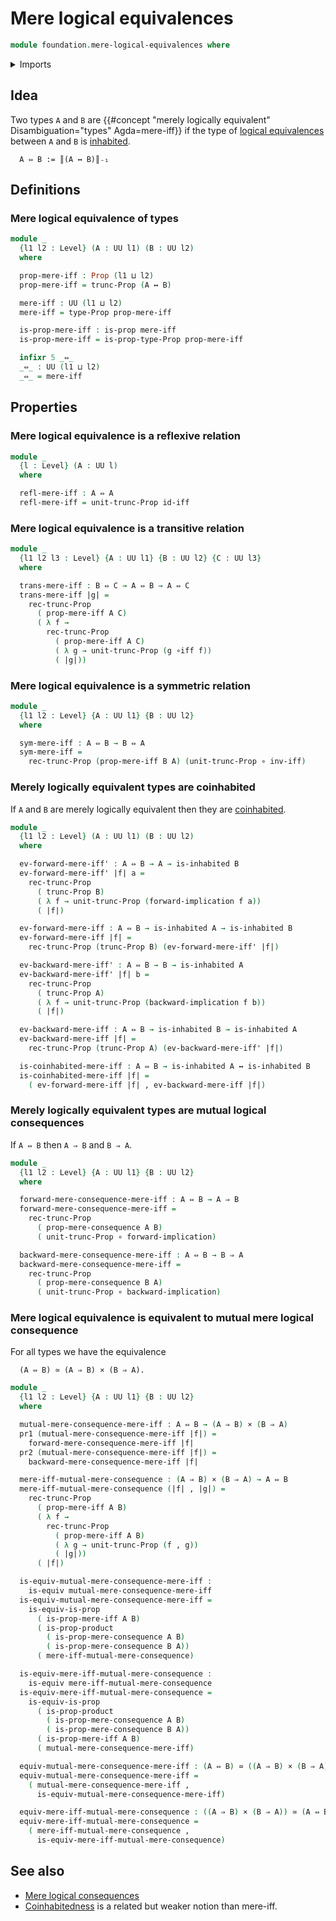 # Mere logical equivalences

```agda
module foundation.mere-logical-equivalences where
```

<details><summary>Imports</summary>

```agda
open import foundation.dependent-pair-types
open import foundation.inhabited-types
open import foundation.logical-equivalences
open import foundation.mere-logical-consequences
open import foundation.propositional-truncations
open import foundation.universe-levels

open import foundation-core.cartesian-product-types
open import foundation-core.equivalences
open import foundation-core.function-types
open import foundation-core.propositions
```

</details>

## Idea

Two types `A` and `B` are
{{#concept "merely logically equivalent" Disambiguation="types" Agda=mere-iff}}
if the type of [logical equivalences](foundation.logical-equivalences.md)
between `A` and `B` is [inhabited](foundation.inhabited-types.md).

```text
  A ⇔ B := ║(A ↔ B)║₋₁
```

## Definitions

### Mere logical equivalence of types

```agda
module _
  {l1 l2 : Level} (A : UU l1) (B : UU l2)
  where

  prop-mere-iff : Prop (l1 ⊔ l2)
  prop-mere-iff = trunc-Prop (A ↔ B)

  mere-iff : UU (l1 ⊔ l2)
  mere-iff = type-Prop prop-mere-iff

  is-prop-mere-iff : is-prop mere-iff
  is-prop-mere-iff = is-prop-type-Prop prop-mere-iff

  infixr 5 _⇔_
  _⇔_ : UU (l1 ⊔ l2)
  _⇔_ = mere-iff
```

## Properties

### Mere logical equivalence is a reflexive relation

```agda
module _
  {l : Level} (A : UU l)
  where

  refl-mere-iff : A ⇔ A
  refl-mere-iff = unit-trunc-Prop id-iff
```

### Mere logical equivalence is a transitive relation

```agda
module _
  {l1 l2 l3 : Level} {A : UU l1} {B : UU l2} {C : UU l3}
  where

  trans-mere-iff : B ⇔ C → A ⇔ B → A ⇔ C
  trans-mere-iff |g| =
    rec-trunc-Prop
      ( prop-mere-iff A C)
      ( λ f →
        rec-trunc-Prop
          ( prop-mere-iff A C)
          ( λ g → unit-trunc-Prop (g ∘iff f))
          ( |g|))
```

### Mere logical equivalence is a symmetric relation

```agda
module _
  {l1 l2 : Level} {A : UU l1} {B : UU l2}
  where

  sym-mere-iff : A ⇔ B → B ⇔ A
  sym-mere-iff =
    rec-trunc-Prop (prop-mere-iff B A) (unit-trunc-Prop ∘ inv-iff)
```

### Merely logically equivalent types are coinhabited

If `A` and `B` are merely logically equivalent then they are
[coinhabited](foundation.coinhabited-types.md).

```agda
module _
  {l1 l2 : Level} (A : UU l1) (B : UU l2)
  where

  ev-forward-mere-iff' : A ⇔ B → A → is-inhabited B
  ev-forward-mere-iff' |f| a =
    rec-trunc-Prop
      ( trunc-Prop B)
      ( λ f → unit-trunc-Prop (forward-implication f a))
      ( |f|)

  ev-forward-mere-iff : A ⇔ B → is-inhabited A → is-inhabited B
  ev-forward-mere-iff |f| =
    rec-trunc-Prop (trunc-Prop B) (ev-forward-mere-iff' |f|)

  ev-backward-mere-iff' : A ⇔ B → B → is-inhabited A
  ev-backward-mere-iff' |f| b =
    rec-trunc-Prop
      ( trunc-Prop A)
      ( λ f → unit-trunc-Prop (backward-implication f b))
      ( |f|)

  ev-backward-mere-iff : A ⇔ B → is-inhabited B → is-inhabited A
  ev-backward-mere-iff |f| =
    rec-trunc-Prop (trunc-Prop A) (ev-backward-mere-iff' |f|)

  is-coinhabited-mere-iff : A ⇔ B → is-inhabited A ↔ is-inhabited B
  is-coinhabited-mere-iff |f| =
    ( ev-forward-mere-iff |f| , ev-backward-mere-iff |f|)
```

### Merely logically equivalent types are mutual logical consequences

If `A ⇔ B` then `A ⇒ B` and `B ⇒ A`.

```agda
module _
  {l1 l2 : Level} {A : UU l1} {B : UU l2}
  where

  forward-mere-consequence-mere-iff : A ⇔ B → A ⇒ B
  forward-mere-consequence-mere-iff =
    rec-trunc-Prop
      ( prop-mere-consequence A B)
      ( unit-trunc-Prop ∘ forward-implication)

  backward-mere-consequence-mere-iff : A ⇔ B → B ⇒ A
  backward-mere-consequence-mere-iff =
    rec-trunc-Prop
      ( prop-mere-consequence B A)
      ( unit-trunc-Prop ∘ backward-implication)
```

### Mere logical equivalence is equivalent to mutual mere logical consequence

For all types we have the equivalence

```text
  (A ⇔ B) ≃ (A ⇒ B) × (B ⇒ A).
```

```agda
module _
  {l1 l2 : Level} {A : UU l1} {B : UU l2}
  where

  mutual-mere-consequence-mere-iff : A ⇔ B → (A ⇒ B) × (B ⇒ A)
  pr1 (mutual-mere-consequence-mere-iff |f|) =
    forward-mere-consequence-mere-iff |f|
  pr2 (mutual-mere-consequence-mere-iff |f|) =
    backward-mere-consequence-mere-iff |f|

  mere-iff-mutual-mere-consequence : (A ⇒ B) × (B ⇒ A) → A ⇔ B
  mere-iff-mutual-mere-consequence (|f| , |g|) =
    rec-trunc-Prop
      ( prop-mere-iff A B)
      ( λ f →
        rec-trunc-Prop
          ( prop-mere-iff A B)
          ( λ g → unit-trunc-Prop (f , g))
          ( |g|))
      ( |f|)

  is-equiv-mutual-mere-consequence-mere-iff :
    is-equiv mutual-mere-consequence-mere-iff
  is-equiv-mutual-mere-consequence-mere-iff =
    is-equiv-is-prop
      ( is-prop-mere-iff A B)
      ( is-prop-product
        ( is-prop-mere-consequence A B)
        ( is-prop-mere-consequence B A))
      ( mere-iff-mutual-mere-consequence)

  is-equiv-mere-iff-mutual-mere-consequence :
    is-equiv mere-iff-mutual-mere-consequence
  is-equiv-mere-iff-mutual-mere-consequence =
    is-equiv-is-prop
      ( is-prop-product
        ( is-prop-mere-consequence A B)
        ( is-prop-mere-consequence B A))
      ( is-prop-mere-iff A B)
      ( mutual-mere-consequence-mere-iff)

  equiv-mutual-mere-consequence-mere-iff : (A ⇔ B) ≃ ((A ⇒ B) × (B ⇒ A))
  equiv-mutual-mere-consequence-mere-iff =
    ( mutual-mere-consequence-mere-iff ,
      is-equiv-mutual-mere-consequence-mere-iff)

  equiv-mere-iff-mutual-mere-consequence : ((A ⇒ B) × (B ⇒ A)) ≃ (A ⇔ B)
  equiv-mere-iff-mutual-mere-consequence =
    ( mere-iff-mutual-mere-consequence ,
      is-equiv-mere-iff-mutual-mere-consequence)
```

## See also

- [Mere logical consequences](foundation.mere-logical-consequences.md)
- [Coinhabitedness](foundation.coinhabited-types.md) is a related but weaker
  notion than mere-iff.
